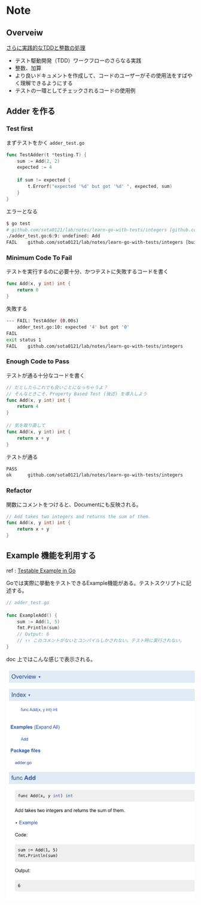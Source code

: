 # Note

## Overveiw

[さらに実践的なTDDと整数の処理](https://andmorefine.gitbook.io/learn-go-with-tests/go-fundamentals/integers)

- テスト駆動開発（TDD）ワークフローのさらなる実践
- 整数、加算
- より良いドキュメントを作成して、コードのユーザーがその使用法をすばやく理解できるようにする
- テストの一環としてチェックされるコードの使用例


## Adder を作る

### Test first

まずテストをかく `adder_test.go`

```go
func TestAdder(t *testing.T) {
	sum := Add(2, 2)
	expected := 4

	if sum != expected {
		t.Errorf("expected '%d' but got '%d' ", expected, sum)
	}
}
```

エラーとなる

```bash
$ go test
# github.com/sota0121/lab/notes/learn-go-with-tests/integers [github.com/sota0121/lab/notes/learn-go-with-tests/integers.test]
./adder_test.go:6:9: undefined: Add
FAIL    github.com/sota0121/lab/notes/learn-go-with-tests/integers [build failed]
```

### Minimum Code To Fail

テストを実行するのに必要十分、かつテストに失敗するコードを書く

```go
func Add(x, y int) int {
    return 0
}
```

失敗する

```bash
--- FAIL: TestAdder (0.00s)
    adder_test.go:10: expected '4' but got '0'
FAIL
exit status 1
FAIL    github.com/sota0121/lab/notes/learn-go-with-tests/integers      0.494s
```


### Enough Code to Pass

テストが通る十分なコードを書く

```go
// だとしたらこれでも良いことになっちゃうよ？
// そんなときこそ、Property Based Test (後述) を導入しよう
func Add(x, y int) int {
    return 4
}

// 気を取り直して
func Add(x, y int) int {
    return x + y
}
```

テストが通る

```bash
PASS
ok      github.com/sota0121/lab/notes/learn-go-with-tests/integers      0.495s
```

### Refactor

関数にコメントをつけると、Documentにも反映される。

```go
// Add takes two integers and returns the sum of them.
func Add(x, y int) int {
    return x + y
}
```

## Example 機能を利用する

ref : [Testable Example in Go](https://go.dev/blog/examples)

Goでは実際に挙動をテストできるExample機能がある。テストスクリプトに記述する。

```go
// adder_test.go

func ExampleAdd() {
    sum := Add(1, 5)
    fmt.Println(sum)
    // Output: 6
    // ↑↑ このコメントがないとコンパイルしかされない。テスト時に実行されない。
}
```

doc 上ではこんな感じで表示される。

![img](img/doc00.png)

